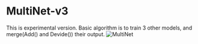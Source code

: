 # MultiNet-v3
This is experimental version. Basic algorithm is to train 3 other models, and merge(Add() and Devide()) their output.
![MultiNet](https://user-images.githubusercontent.com/53563433/179396630-e8e2ca0a-8a68-4e2f-a1e1-fe4b2cfa62a6.jpg)
